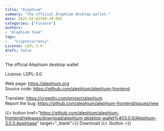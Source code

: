 ```yaml
---
title: "Alephium"
summary: "The official Alephium desktop wallet."
date: 2025-03-03T09:39:00Z
categories: ["Finance"]
authors:
- "Alephium Team"
tags: 
-   "Cryptocurrency"
License: LGPL-3.0
draft: false
---
```


The official Alephium desktop wallet

License: LGPL-3.0

Web page: <https://alephium.org>  
Source code: <https://github.com/alephium/alephium-frontend>

Translate: <https://crowdin.com/project/alephium>  
Report the bug: <https://github.com/alephium/alephium-frontend/issues/new>  

{{< button href="https://github.com/alephium/alephium-frontend/releases/download/alephium-desktop-wallet%403.0.0/Alephium-3.0.0.AppImage" target="_blank">}}
Download
{{< /button >}}